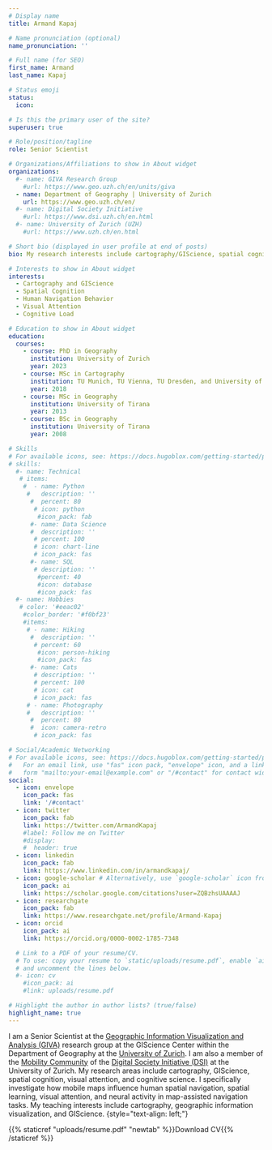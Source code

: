 ```yaml
---
# Display name
title: Armand Kapaj

# Name pronunciation (optional)
name_pronunciation: ''

# Full name (for SEO)
first_name: Armand 
last_name: Kapaj

# Status emoji
status:
  icon: 

# Is this the primary user of the site?
superuser: true

# Role/position/tagline
role: Senior Scientist

# Organizations/Affiliations to show in About widget
organizations:
  #- name: GIVA Research Group
    #url: https://www.geo.uzh.ch/en/units/giva
  - name: Department of Geography | University of Zurich
    url: https://www.geo.uzh.ch/en/
  #- name: Digital Society Initiative
    #url: https://www.dsi.uzh.ch/en.html
  #- name: University of Zurich (UZH)
    #url: https://www.uzh.ch/en.html

# Short bio (displayed in user profile at end of posts)
bio: My research interests include cartography/GIScience, spatial cognition, visual attention and cognitive science.

# Interests to show in About widget
interests:
  - Cartography and GIScience
  - Spatial Cognition
  - Human Navigation Behavior
  - Visual Attention
  - Cognitive Load

# Education to show in About widget
education:
  courses:
    - course: PhD in Geography
      institution: University of Zurich
      year: 2023
    - course: MSc in Cartography
      institution: TU Munich, TU Vienna, TU Dresden, and University of Twente
      year: 2018
    - course: MSc in Geography
      institution: University of Tirana
      year: 2013
    - course: BSc in Geography
      institution: University of Tirana
      year: 2008

# Skills
# For available icons, see: https://docs.hugoblox.com/getting-started/page-builder/#icons
# skills:
  #- name: Technical
   # items:
    #  - name: Python
     #   description: ''
      #  percent: 80
       # icon: python
        #icon_pack: fab
      #- name: Data Science
      #  description: ''
       # percent: 100
       # icon: chart-line
       # icon_pack: fas
      #- name: SQL
       # description: ''
        #percent: 40
        #icon: database
        #icon_pack: fas
  #- name: Hobbies
   # color: '#eeac02'
    #color_border: '#f0bf23'
    #items:
     # - name: Hiking
      #  description: ''
       # percent: 60
        #icon: person-hiking
        #icon_pack: fas
      #- name: Cats
       # description: ''
       # percent: 100
       # icon: cat
       # icon_pack: fas
     # - name: Photography
     #   description: ''
      #  percent: 80
      #  icon: camera-retro
       # icon_pack: fas

# Social/Academic Networking
# For available icons, see: https://docs.hugoblox.com/getting-started/page-builder/#icons
#   For an email link, use "fas" icon pack, "envelope" icon, and a link in the
#   form "mailto:your-email@example.com" or "/#contact" for contact widget.
social:
  - icon: envelope
    icon_pack: fas
    link: '/#contact'
  - icon: twitter
    icon_pack: fab
    link: https://twitter.com/ArmandKapaj
    #label: Follow me on Twitter
    #display:
    #  header: true
  - icon: linkedin
    icon_pack: fab
    link: https://www.linkedin.com/in/armandkapaj/
  - icon: google-scholar # Alternatively, use `google-scholar` icon from `ai` icon pack
    icon_pack: ai
    link: https://scholar.google.com/citations?user=ZQBzhsUAAAAJ
  - icon: researchgate
    icon_pack: fab
    link: https://www.researchgate.net/profile/Armand-Kapaj
  - icon: orcid
    icon_pack: ai
    link: https://orcid.org/0000-0002-1785-7348

  # Link to a PDF of your resume/CV.
  # To use: copy your resume to `static/uploads/resume.pdf`, enable `ai` icons in `params.yaml`,
  # and uncomment the lines below.
  #- icon: cv
    #icon_pack: ai
    #link: uploads/resume.pdf

# Highlight the author in author lists? (true/false)
highlight_name: true
---
```


I am a Senior Scientist at the [Geographic Information Visualization and Analysis (GIVA)](https://www.geo.uzh.ch/en/units/giva) research group at the GIScience Center within the Department of Geography at the [University of Zurich](https://www.uzh.ch/en.html). I am also a member of the [Mobility Community](https://mobility.dsi.uzh.ch/) of the [Digital Society Initiative (DSI)](https://www.dsi.uzh.ch/en.html) at the University of Zurich. My research areas include cartography, GIScience, spatial cognition, visual attention, and cognitive science. I specifically investigate how mobile maps influence human spatial navigation, spatial learning, visual attention, and neural activity in map-assisted navigation tasks. My teaching interests include cartography, geographic information visualization, and GIScience.
{style="text-align: left;"}

{{% staticref "uploads/resume.pdf" "newtab" %}}Download CV{{% /staticref %}}